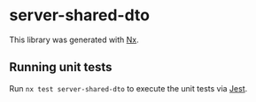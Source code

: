 # server-shared-dto

This library was generated with [Nx](https://nx.dev).

## Running unit tests

Run `nx test server-shared-dto` to execute the unit tests via [Jest](https://jestjs.io).

